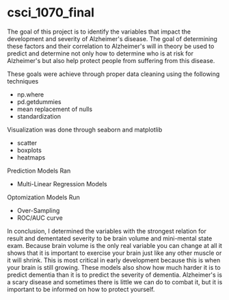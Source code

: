 # csci_1070_final

The goal of this project is to identify the variables that impact the development and severity of Alzheimer's disease. The goal of determining these factors and their correlation to Alzheimer's will in theory be used to predict and determine not only how to determine who is at risk for Alzheimer's but also help protect people from suffering from this disease.

These goals were achieve through proper data cleaning using the following techniques

- np.where
- pd.getdummies
- mean replacement of nulls
- standardization

Visualization was done through seaborn and matplotlib
- scatter
- boxplots
- heatmaps

Prediction Models Ran

- Multi-Linear Regression Models

Optomization Models Run

- Over-Sampling
- ROC/AUC curve

In conclusion, I determined the variables with the strongest relation for result and dementated severity to be brain volume and mini-mental state exam. Because brain volume is the only real variable you can change at all it shows that it is important to exercise your brain just like any other muscle or it will shrink. This is most critical in early development because this is when your brain is still growing. These models also show how much harder it is to predict dementia than it is to predict the severity of dementia. Alzheimer's is a scary disease and sometimes there is little we can do to combat it, but it is important to be informed on how to protect yourself.  